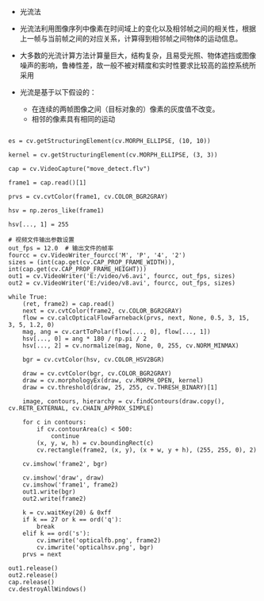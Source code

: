 * 光流法

* 光流法利用图像序列中像素在时间域上的变化以及相邻帧之间的相关性，根据上一帧与当前帧之间的对应关系，计算得到相邻帧之间物体的运动信息。 
* 大多数的光流计算方法计算量巨大，结构复杂，且易受光照、物体遮挡或图像噪声的影响，鲁棒性差，故一般不被对精度和实时性要求比较高的监控系统所采用




* 光流是基于以下假设的： 
    * 在连续的两帧图像之间（目标对象的）像素的灰度值不改变。 
    * 相邻的像素具有相同的运动



<pre>
<code>
es = cv.getStructuringElement(cv.MORPH_ELLIPSE, (10, 10))

kernel = cv.getStructuringElement(cv.MORPH_ELLIPSE, (3, 3))

cap = cv.VideoCapture("move_detect.flv")

frame1 = cap.read()[1]

prvs = cv.cvtColor(frame1, cv.COLOR_BGR2GRAY)

hsv = np.zeros_like(frame1)

hsv[..., 1] = 255

# 视频文件输出参数设置
out_fps = 12.0  # 输出文件的帧率
fourcc = cv.VideoWriter_fourcc('M', 'P', '4', '2')
sizes = (int(cap.get(cv.CAP_PROP_FRAME_WIDTH)), int(cap.get(cv.CAP_PROP_FRAME_HEIGHT)))
out1 = cv.VideoWriter('E:/video/v6.avi', fourcc, out_fps, sizes)
out2 = cv.VideoWriter('E:/video/v8.avi', fourcc, out_fps, sizes)

while True:
    (ret, frame2) = cap.read()
    next = cv.cvtColor(frame2, cv.COLOR_BGR2GRAY)
    flow = cv.calcOpticalFlowFarneback(prvs, next, None, 0.5, 3, 15, 3, 5, 1.2, 0)
    mag, ang = cv.cartToPolar(flow[..., 0], flow[..., 1])
    hsv[..., 0] = ang * 180 / np.pi / 2
    hsv[..., 2] = cv.normalize(mag, None, 0, 255, cv.NORM_MINMAX)

    bgr = cv.cvtColor(hsv, cv.COLOR_HSV2BGR)

    draw = cv.cvtColor(bgr, cv.COLOR_BGR2GRAY)
    draw = cv.morphologyEx(draw, cv.MORPH_OPEN, kernel)
    draw = cv.threshold(draw, 25, 255, cv.THRESH_BINARY)[1]

    image, contours, hierarchy = cv.findContours(draw.copy(), cv.RETR_EXTERNAL, cv.CHAIN_APPROX_SIMPLE)

    for c in contours:
        if cv.contourArea(c) < 500:
            continue
        (x, y, w, h) = cv.boundingRect(c)
        cv.rectangle(frame2, (x, y), (x + w, y + h), (255, 255, 0), 2)

    cv.imshow('frame2', bgr)

    cv.imshow('draw', draw)
    cv.imshow('frame1', frame2)
    out1.write(bgr)
    out2.write(frame2)

    k = cv.waitKey(20) & 0xff
    if k == 27 or k == ord('q'):
        break
    elif k == ord('s'):
        cv.imwrite('opticalfb.png', frame2)
        cv.imwrite('opticalhsv.png', bgr)
    prvs = next

out1.release()
out2.release()
cap.release()
cv.destroyAllWindows()

</code>
</pre>

